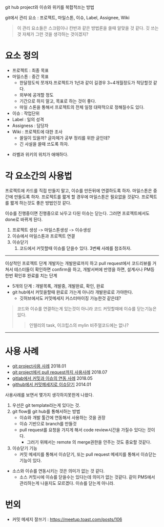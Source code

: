 git hub project와 이슈와 위키를 복합적쓰는 방법

git에서 관리 요소 : 프로젝트, 마일스톤, 이슈, Label, Assignee, Wiki

> 이 관리 요소들은 스크럼이나 칸반과 같은 방법론을 쓸때 알맞을 것 같다.
깃 쓰는것 자체가 그런 것을 생각하는 것이겠지?

# 요소 정의
- 프로젝트 : 최종 목표
- 마일스톤 : 중간 목표
  - 한달정도씩 쪼개자.프로젝트가 1년과 같이 길경우 3~4개월정도가 적당할것 같다.
  - 외부에 공개할 정도
  - 기간으로 하지 말고, 목표로 하는 것이 좋다.
  - 마일 스톤을 통해서 프로젝트의 전체 일정 대략적으로 정해질수도 있다.
- 이슈 : 작업단위
- Label : 일의 성격
- Assigness : 담당자
- Wiki : 프로젝트에 대한 조사
  - 쓸일이 있을까? 글자체가 공부 정리를 위한 글인데?
  - 긴 사설을 쓸때 쓰도록 하자.

* 라벨과 위키의 위치가 애매하다. 

# 각 요소간의 사용법
프로젝트에 카드를 직접 만들지 말고, 이슈를 만든뒤에 연결하도록 하자. 마일스톤은 중간에 만들도록 하자. 프로젝트를 짧게 할 경우에 마일스톤은 필요없을 것같다. 프로젝트를 짧게 하는것도 좋은 방법인것 같다.

이슈를 진행중이면 진행중으로 놔두고 다된 이슈는 닫는다. 그러면 프로젝트에서도 done로 바뀌게 된다.
1. 프로젝트 생성 -> 마일스톤생성 -> 이슈생성
2. 이슈에서 마일스톤과 프로젝트 연결
3. 이슈닫기
   1. 코드에서 커밋할때 이슈를 닫을수 있다. 3번째 사례를 참조하자.

---
이상적인 프로젝트 단계
개발자는 개발완료까지 하고 pull request에서 코드리뷰를 거쳐서 테스터들이 확인하면 confirm을 하고, 개발서버에 반영을 하면, 설계사나 PM등 한번 확인후 완료를 치는 단계
* 5개의 단계 : 개발목록, 개발중, 개발완료, 확인, 완료
* git hub에서 커밋을할때 완료로 가는게 아니라 개발완료로 가야한다.
  * 깃허브에서도 커밋메세지 커스터마이징 가능한것 같은데?

> 코드와 이슈를 연결하는게 있는것이 아니라 코드 커밋할때에 이슈를 닫는기능은 있다.
>> 인텔리의 task, 이크립스의 mylin
>> 비주얼코드에는 없나?
---

# 사용 사례
- [git project사용 사례](https://medium.com/returnvalues/%EC%9A%B0%EB%A6%AC%EB%8A%94-github%EB%A5%BC-%EC%9D%B4%EB%A0%87%EA%B2%8C-%EC%82%AC%EC%9A%A9%ED%95%9C%EB%8B%A4-83789075e5b6) 2018.01
- [git project에서 pull request까지 사용사례](https://www.popit.kr/github%EB%A1%9C-%ED%94%84%EB%A1%9C%EC%A0%9D%ED%8A%B8-%EA%B4%80%EB%A6%AC%ED%95%98%EA%B8%B0-part1-%EC%9D%B4%EC%8A%88-%EB%B0%9C%EA%B8%89-%EB%B6%80%ED%84%B0-%EC%BD%94%EB%93%9C%EB%A6%AC%EB%B7%B0%EA%B9%8C/) 2018.07
- [gitlab에서 커밋과 이슈의 연동 사례](https://www.lesstif.com/pages/viewpage.action?pageId=20775379) 2018.05
- [github에서 커밋메세지로 이슈닫기](http://minsone.github.io/git/github-commits-closing-issues-via-commit-messages) 2014.01

사용사례를 보면서 몇가지 생각하지못한게 나왔다. 
1. 우선은 git template라는게 있다는 것. 
2. git flow를 git hub를 통해서하는 방법
   - 이슈와 개발 툴간에 연동해서 사용하는 것을 권장
   - 이슈 기반으로 branch를 만들것
   - pull request를 요청을 가지게 해서 code review시간을 가질수 있다는 것이다.
     - 그러기 위헤서는 remote      의 merge권한을 안주는 것도 중요할 것같다. 
3. 이슈닫기 기능
   - 커밋 메세지를 통해서 이슈닫기, 또는 pull request 메세지를 통해서 이슈닫는 기능이 있다.

* 소스와 이슈를 연동시키는 것은 의미가 없는 것 같다.
  * 소스 커밋시에 이슈를 닫을수는 있다는데 의미가 없는 것같다. 같이 PMS에서 관리하는게 나을지도 모르겠다. 이슈를 닫는게 아니라. 

# 번외
- 커밋 메세지 잘쓰기 : https://meetup.toast.com/posts/106

